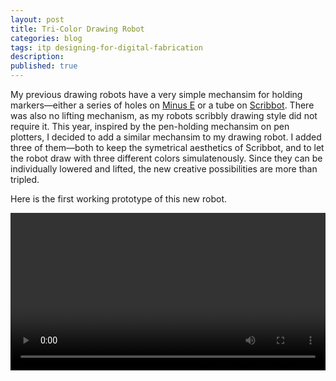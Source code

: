 ```yaml
---
layout: post
title: Tri-Color Drawing Robot
categories: blog
tags: itp designing-for-digital-fabrication
description:
published: true
---
```


My previous drawing robots have a very simple mechansim for holding markers—either a series of holes on [Minus E](https://jackbdu.com/works/minus-e/) or a tube on [Scribbot](https://jackbdu.com/blog/drawing-robot-redesigned/). There was also no lifting mechanism, as my robots scribbly drawing style did not require it. This year, inspired by the pen-holding mechansim on pen plotters, I decided to add a similar mechansim to my drawing robot. I added three of them—both to keep the symetrical aesthetics of Scribbot, and to let the robot draw with three different colors simulatenously. Since they can be individually lowered and lifted, the new creative possibilities are more than tripled.

<!--more-->

Here is the first working prototype of this new robot.

<video width="100%" preload="auto" controls>
  <source src="/media{{ page.url }}tri-color-drawing-robot-first-working-prototype-1080p.mp4" type='video/mp4'>
</video>
